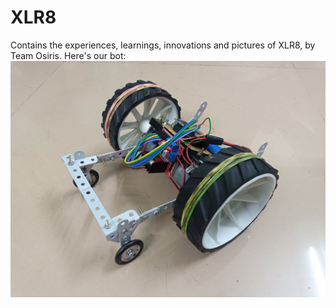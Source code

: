 # XLR8
Contains the experiences, learnings, innovations and pictures of XLR8, by Team Osiris. Here's our bot:
![Alt text](pics/v2_rear.jpeg?raw=true "Our Bot")


